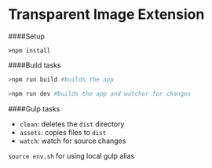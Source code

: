 Transparent Image Extension
===========================

####Setup

```
>npm install
```
####Build tasks

```sh
>npm run build #builds the app
```

```sh
>npm run dev #builds the app and watcher for changes
```

####Gulp tasks

 + `clean`: deletes the `dist` directory
 + `assets`: copies files to `dist`
 + `watch`: watch for source changes

`source env.sh` for using local gulp alias

